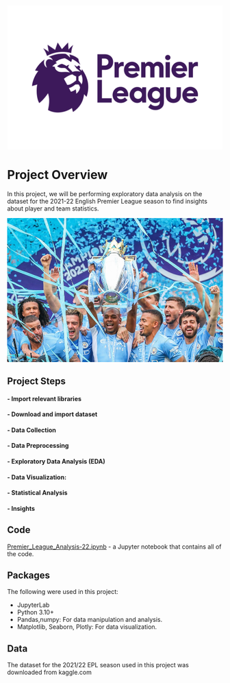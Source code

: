 ![alt text](https://github.com/sujeet424/English-Premier-League-Insights-In-Depth-Analysis-of-Football/blob/master/Premier_League-Logo.png?raw=true)
# Project Overview   
In this project, we will be performing exploratory data analysis on the dataset for the 2021-22 English Premier League season to find insights about player and team statistics.

![alt text](https://github.com/sujeet424/English-Premier-League-Insights-In-Depth-Analysis-of-Football/blob/master/winner.jpg?raw=true)

## Project Steps
    
#### - Import relevant libraries
#### - Download and import dataset
#### - Data Collection
#### - Data Preprocessing
#### - Exploratory Data Analysis (EDA)
#### - Data Visualization:
#### - Statistical Analysis
#### - Insights


## Code
[Premier_League_Analysis-22.ipynb](https://github.com/sujeet424/English-Premier-League-Insights-In-Depth-Analysis-of-Football/blob/master/Premier_League_Analysis-22.ipynb) - a Jupyter notebook that contains all of the code.

## Packages 
The following were used in this project:
- JupyterLab
- Python 3.10+
- Pandas,numpy: For data manipulation and analysis.
- Matplotlib, Seaborn, Plotly: For data visualization.


## Data
The dataset for the 2021/22 EPL season used in this project was downloaded from kaggle.com
